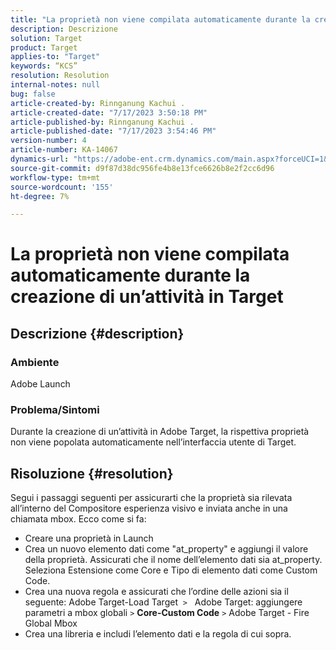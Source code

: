 ```yaml
---
title: "La proprietà non viene compilata automaticamente durante la creazione di un’attività in Target"
description: Descrizione
solution: Target
product: Target
applies-to: "Target"
keywords: “KCS”
resolution: Resolution
internal-notes: null
bug: false
article-created-by: Rinnganung Kachui .
article-created-date: "7/17/2023 3:50:18 PM"
article-published-by: Rinnganung Kachui .
article-published-date: "7/17/2023 3:54:46 PM"
version-number: 4
article-number: KA-14067
dynamics-url: "https://adobe-ent.crm.dynamics.com/main.aspx?forceUCI=1&pagetype=entityrecord&etn=knowledgearticle&id=342d78a0-b924-ee11-9cbd-6045bd006b4b"
source-git-commit: d9f87d38dc956fe4b8e13fce6626b8e2f2cc6d96
workflow-type: tm+mt
source-wordcount: '155'
ht-degree: 7%

---
```


# La proprietà non viene compilata automaticamente durante la creazione di un’attività in Target

## Descrizione {#description}




### Ambiente



Adobe Launch



### Problema/Sintomi



Durante la creazione di un’attività in Adobe Target, la rispettiva proprietà non viene popolata automaticamente nell’interfaccia utente di Target.


## Risoluzione {#resolution}


Segui i passaggi seguenti per assicurarti che la proprietà sia rilevata all’interno del Compositore esperienza visivo e inviata anche in una chiamata mbox. Ecco come si fa:

- Creare una proprietà in Launch
- Crea un nuovo elemento dati come &quot;at_property&quot; e aggiungi il valore della proprietà. Assicurati che il nome dell’elemento dati sia at_property. Seleziona Estensione come Core e Tipo di elemento dati come Custom Code.
- Crea una nuova regola e assicurati che l’ordine delle azioni sia il seguente: Adobe Target-Load Target  `>`   Adobe Target: aggiungere parametri a mbox globali `>`  <b>Core-Custom Code</b> `>`  Adobe Target - Fire Global Mbox
- Crea una libreria e includi l’elemento dati e la regola di cui sopra.



